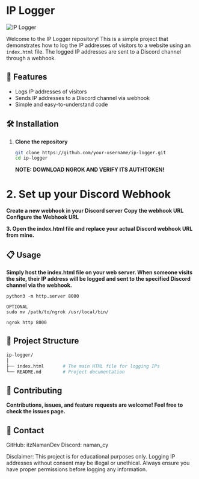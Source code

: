 # IP Logger

![IP Logger](https://img.shields.io/badge/IP%20Logger-v1.0-blue.svg)

Welcome to the IP Logger repository! This is a simple project that demonstrates how to log the IP addresses of visitors to a website using an `index.html` file. The logged IP addresses are sent to a Discord channel through a webhook.

## 🚀 Features

- Logs IP addresses of visitors
- Sends IP addresses to a Discord channel via webhook
- Simple and easy-to-understand code

## 🛠 Installation

1. **Clone the repository**

   ```bash
   git clone https://github.com/your-username/ip-logger.git
   cd ip-logger
   ```

   **NOTE: DOWNLOAD NGROK AND VERIFY ITS AUTHTOKEN!**
# 2. Set up your Discord Webhook

**Create a new webhook in your Discord server**
**Copy the webhook URL**
**Configure the Webhook URL**

**3. Open the index.html file and replace your actual Discord webhook URL from mine.**

## **📋 Usage**
**Simply host the index.html file on your web server. When someone visits the site, their IP address will be logged and sent to the specified Discord channel via the webhook.**
```
python3 -m http.server 8000
```
```
OPTIONAL
sudo mv /path/to/ngrok /usr/local/bin/
```
```
ngrok http 8000
```

## **📂 Project Structure**
```bash
ip-logger/
│
├── index.html       # The main HTML file for logging IPs
└── README.md        # Project documentation
```
## **🤝 Contributing**
**Contributions, issues, and feature requests are welcome! Feel free to check the issues page.**

## **📧 Contact**
GitHub: itzNamanDev
Discord: naman_cy

Disclaimer: This project is for educational purposes only. Logging IP addresses without consent may be illegal or unethical. Always ensure you have proper permissions before logging any information.
